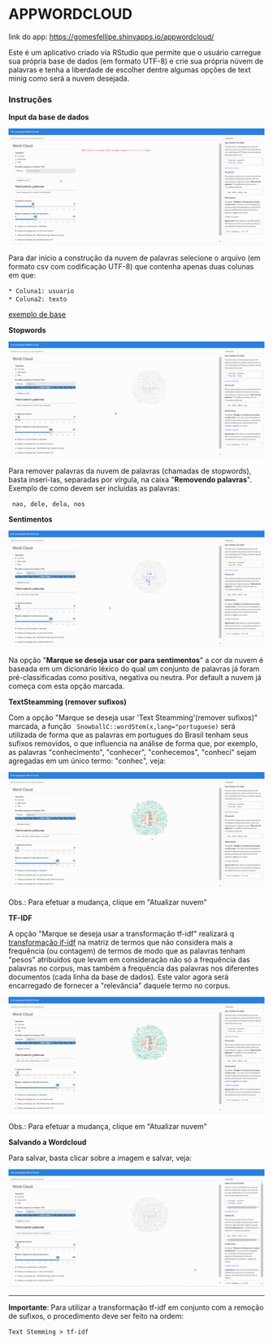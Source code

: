# APPWORDCLOUD

link do app: https://gomesfellipe.shinyapps.io/appwordcloud/

Este é um aplicativo criado via RStudio que permite que o usuário carregue sua própria base de dados (em formato UTF-8) e crie sua própria núvem de palavras e tenha a liberdade de escolher dentre algumas opções de text minig como será a nuvem desejada.

### Instruções

**Input da base de dados**

![](gif/f1.gif) 

Para dar início a construção da nuvem de palavras selecione o arquivo (em formato csv com codificação UTF-8) que contenha apenas duas colunas em que:

    * Coluna1: usuario
    * Coluna2: texto

[exemplo de base](https://github.com/gomesfellipe/appwordcloud/blob/master/base.csv)

**Stopwords**

![](gif/f2.gif) 

Para remover palavras da nuvem de palavras (chamadas de stopwords), basta inseri-las, separadas por vírgula, na caixa "**Removendo palavras**". Exemplo de como devem ser incluidas as palavras:

     nao, dele, dela, nos

**Sentimentos**

![](gif/f3.gif) 

Na opção "**Marque se deseja usar cor para sentimentos**" a cor da nuvem é baseada em um dicionário léxico do qual um conjunto de palavras já foram pré-classificadas como positiva, negativa ou neutra. Por default a nuvem já começa com esta opção marcada.

**TextSteamming (remover sufixos)**

Com a opção "Marque se deseja usar 'Text Steamming'(remover sufixos)" marcada, a função ` SnowballC::wordStem(x,lang="portuguese)` será utilizada de forma que as palavras em portugues do Brasil tenham seus sufixos removidos, o que influencia na análise de forma que, por exemplo, as palavras "conhecimento", "conhecer", "conhecemos", "conheci" sejam agregadas em um único termo: "conhec", veja:

![](gif/f4.gif) 

Obs.: Para efetuar a mudança, clique em "Atualizar nuvem"

**TF-IDF**

A opção "Marque se deseja usar a transformação tf-idf" realizará q [transformação if-idf](https://pt.wikipedia.org/wiki/Tf%E2%80%93idf) na matriz de termos que não considera mais a frequência (ou contagem) de termos de modo que as palavras tenham "pesos" atribuídos que levam em consideração não só a frequência das palavras no corpus, mas também a frequência das palavras nos diferentes documentos (cada linha da base de dados). Este valor agora será encarregado de fornecer a "relevância" daquele termo no corpus.

![](gif/f5.gif) 

Obs.: Para efetuar a mudança, clique em "Atualizar nuvem"

**Salvando a Wordcloud**

Para salvar, basta clicar sobre a imagem e salvar, veja:

![](gif/f6.gif) 

---

**Importante**: Para utilizar a transformação tf-idf em conjunto com a remoção de sufixos, o procedimento deve ser feito na ordem: 

    Text Stemming > tf-idf
